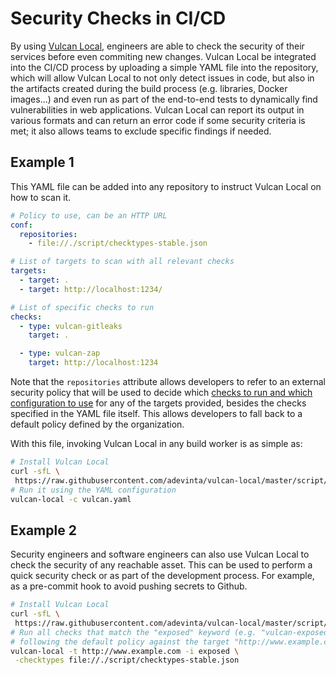 # Security Checks in CI/CD

By using [Vulcan Local](https://github.com/adevinta/vulcan-local/), engineers are able to check the security of their services before even commiting new changes. Vulcan Local be integrated into the CI/CD process by uploading a simple YAML file into the repository, which will allow Vulcan Local to not only detect issues in code, but also in the artifacts created during the build process (e.g. libraries, Docker images...) and even run as part of the end-to-end tests to dynamically find vulnerabilities in web applications. Vulcan Local can report its output in various formats and can return an error code if some security criteria is met; it also allows teams to exclude specific findings if needed.

## Example 1

This YAML file can be added into any repository to instruct Vulcan Local on how to scan it.

```yaml title="vulcan.yaml"
# Policy to use, can be an HTTP URL
conf:
  repositories:
    - file://./script/checktypes-stable.json

# List of targets to scan with all relevant checks
targets:
  - target: .
  - target: http://localhost:1234/

# List of specific checks to run
checks:
  - type: vulcan-gitleaks
    target: .

  - type: vulcan-zap
    target: http://localhost:1234
```

Note that the `repositories` attribute allows developers to refer to an external security policy that will be used to decide which [checks to run and which configuration to use](https://github.com/adevinta/vulcan-local/blob/master/script/checktypes-stable.json) for any of the targets provided, besides the checks specified in the YAML file itself. This allows developers to fall back to a default policy defined by the organization.

With this file, invoking Vulcan Local in any build worker is as simple as:

```bash
# Install Vulcan Local
curl -sfL \
 https://raw.githubusercontent.com/adevinta/vulcan-local/master/script/get | sh
# Run it using the YAML configuration
vulcan-local -c vulcan.yaml
```

## Example 2

Security engineers and software engineers can also use Vulcan Local to check the security of any reachable asset. This can be used to perform a quick security check or as part of the development process. For example, as a pre-commit hook to avoid pushing secrets to Github.

```bash
# Install Vulcan Local
curl -sfL \
 https://raw.githubusercontent.com/adevinta/vulcan-local/master/script/get | sh
# Run all checks that match the "exposed" keyword (e.g. "vulcan-exposed-ftp")
# following the default policy against the target "http://www.example.com".
vulcan-local -t http://www.example.com -i exposed \
 -checktypes file://./script/checktypes-stable.json
```
